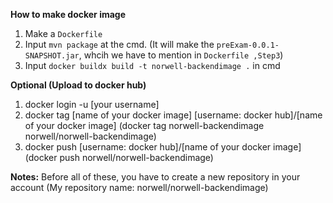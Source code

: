 **How to make docker image**
1. Make a `Dockerfile`
2. Input `mvn package` at the cmd. (It will make the `preExam-0.0.1-SNAPSHOT.jar`, whcih we have to mention in `Dockerfile ,Step3`)
3. Input `docker buildx build -t norwell-backendimage .` in cmd

   
****Optional (Upload to docker hub)****
1. docker login -u [your username]
2. docker tag [name of your docker image] [username: docker hub]/[name of your docker image] (docker tag norwell-backendimage norwell/norwell-backendimage)
3. docker push [username: docker hub]/[name of your docker image] (docker push norwell/norwell-backendimage)

****Notes:****
Before all of these, you have to create a new repository in your account (My repository name: norwell/norwell-backendimage)
